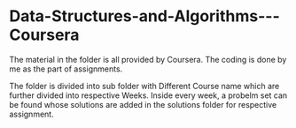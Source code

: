 # Data-Structures-and-Algorithms---Coursera

The material in the folder is all provided by Coursera. The coding is done by me as the part of assignments. 

The folder is divided into sub folder with Different Course name which are further divided into respective Weeks. 
Inside every week, a probelm set can be found whose solutions are added in the solutions folder for respective assignment. 
